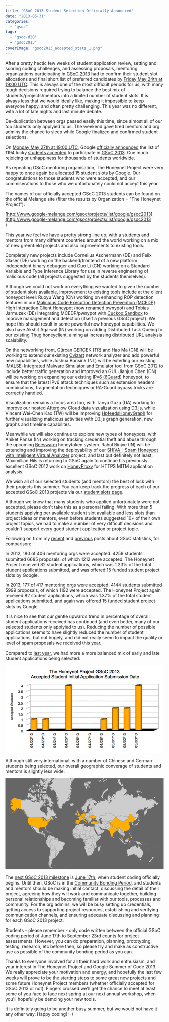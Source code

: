 ```yaml
---
title: "GSoC 2013 Student Selection Officially Announced"
date: "2013-05-31"
categories: 
  - "gsoc"
tags: 
  - "gsoc-d20"
  - "gsoc2013"
coverImage: "gsoc2013_accepted_stats_1.png"
---
```


After a pretty hectic few weeks of student application review, setting and scoring coding challenges, and assessing proposals, mentoring organizations participating in [GSoC 2013](http://www.google-melange.com/gsoc/homepage/google/gsoc2013) had to confirm their student slot allocations and final short list of preferred candidates by [Friday May 24th at 19:00 UTC](https://google-melange.appspot.com/gsoc/events/google/gsoc2013). This is always one of the most difficult periods for us, with many tough decisions required trying to balance the best mix of students/projects/mentors into a limited number of student slots. It is always less that we would ideally like, making it impossible to keep everyone happy, and often pretty challenging. This year was no different, with a lot of late nights and last minute debate.  
  
De-duplication between orgs passed easily this time, since almost all of our top students only applyied to us. The weekend gave tired mentors and org admins the chance to sleep while Google finalized and confirmed student selections.  
  
On [Monday May 27th at 19:00 UTC](https://google-melange.appspot.com/gsoc/events/google/gsoc2013), Google [officially announced](http://google-opensource.blogspot.co.uk/2013/05/students-announced-for-google-summer-of.html) the list of 1194 lucky [students accepted](http://www.google-melange.com/gsoc/projects/list/google/gsoc2013) to participate in [GSoC 2013](http://www.google-melange.com/gsoc/homepage/google/gsoc2013). Cue much rejoicing or unhappiness for thousands of students worldwide.  
  
As repeating GSoC mentoring organisation, The Honeynet Project were very happy to once again be allocated 15 student slots by Google. Our congratulations to those students who were accepted, and our commiserations to those who we unfortunately could not accept this year.  
  
The names of our officially accepted GSoC 2013 students can be found on the official Melange site (filter the results by Organization = "The Honeynet Project"):  
  
[http://www.google-melange.com/gsoc/projects/list/google/gsoc2013](http://www.google-melange.com/gsoc/projects/list/google/gsoc2013<br>)  
  
This year we feel we have a pretty strong line up, with a students and mentors from many different countries around the world working on a mix of new greenfield projects and also improvements to existing tools.  
  
Completely new projects include Cornelius Aschermann (DE) and Felix Glaser (DE) working on the backend/frontend of a new platform independent binary debugger and Guo Li (CN) working on a Standard Variable and Type Inference Library for use in reverse engineering of malicious code (all projects suggested by the students themselves).  
  
Although we could not work on everything we wanted to given the number of student slots available, improvement to existing tools include at the client honeypot level: Ruoyu Wang (CN) working on enhancing ROP detection features in our [Malicious Code Execution Detection Prevention (MCEDP)](https://github.com/shjalayeri/MCEDP) High Interaction Client Honeypot (now renamed pwnypot) and Tobias Jarmuzek (DE) integrating MCEDP/pwnypot with [Cuckoo Sandbox](http://www.cuckoosandbox.org) to improve management and detection (itself a previous GSoC project). We hope this should result in some powerful new honeypot capabilities. We also have Akshit Agarwal (IN) working on adding Distributed Task Queing to our existing [Thug honeyclient](https://github.com/buffer/thug), aiming at increasing distributed URL analysis scalability.  
  
On the networking front, Gürcan GERÇEK (TR) and Hao Ma (CN) will be working to extend our existing [Ovizart](https://github.com/oguzy/ovizart) network analyzer and add powerful new capabilities, while Joshua Bonsink (NL) will be exteding our existing [IMALSE: Integrated Malware Simulator and Emulator](http://people.bu.edu/wangjing/open-source/imalse/html/index.html) tool from GSoC 2012 to include better traffic generation and improved an GUI. Jianjun Chen (CN) will be working on expanding our existing [IPv6 (6Guard)](https://www.honeynet.org/node/944) honeypot, to ensure that the latest IPv6 attack techniques such as extension headers combinations, fragmentation techniques or RA-Guard bypass tricks are correctly handled.  
  
Visualization remains a focus area too, with Tanya Guza (UA) working to improve our hosted [Afterglow Cloud](http://afterglow.secviz.org/) data vizualization using D3.js, while Vincent Wei-Chen Kao (TW) will be improving [HpfeedsHoneyGraph](https://www.honeynet.org/node/957) for further visualizing malicious activities with D3.js graph generation, new graphs and timeline capabilites.  
  
Meanwhile we will also continue to explore new types of honeypots, with Aniket Panse (IN) working on tracking credential theft and abuse through the upcoming [Beeswarm](https://github.com/honeynet/beeswarm) honeytoken system. Rahul Binjve (IN) will be extending and improving the deployability of our [SHIVA – Spam Honeypot with Intelligent Virtual Analyzer](https://github.com/honeynet/shiva) project, and last but definitely not least, Maximillian Hils is returning to GSoC again to continue his previously excellent GSoC 2012 work on [HoneyProxy](http://honeyproxy.org/) for HTTPS MITM application analysis.  
  
We wish all of our selected students (and mentors) the best of luck with their projects this summer. You can keep track the progress of each of our accepted GSoC 2013 projects via our [student slots page](gsoc/slots).  
  
Although we know that many students who applied unfortunately were not accepted, please don't take this as a personal failing. With more than 5 students applying per available student slot available and less slots than project ideas or mentors, even before students suggested 10+ of their own project topics, we had to make a number of very difficult decisions and couldn't support every good student application or project topic.  
  
Following on from my [recent](https://www.honeynet.org/node/1046) and [previous](https://www.honeynet.org/node/840) posts about GSoC statistics, for comparison:  
  
In 2012, 180 of 406 mentoring orgs were accepted. 4258 students submitted 6685 proposals, of which 1212 were accepted. The Honeynet Project received 82 student applications, which was 1.23% of the total student applications submitted, and was offered 15 funded student project slots by Google.  
  
In 2013, 177 of 417 mentoring orgs were accepted. 4144 students submitted 5999 proposals, of which 1192 were accepted. The Honeynet Project again received 82 student applications, which was 1.37% of the total student applications submitted, and again was offered 15 funded student project slots by Google.  
  
It is nice to see that our gentle upwards trend in percentage of overall student applications received has continued (and even better, many of our selected students only applyied to us). Reducing the number of possible applications seems to have slightly reduced the number of student applications, but not hugely, and did not really seem to impact the quality or level of spam proposals we received this year.  
  
Compared to [last year](https://www.honeynet.org/node/858), we had more a more balanced mix of early and late student applications being selected:  
  
![](images/gsoc2013_accepted_stats_1.png)  
  
Although still very international, with a number of Chinese and German students being selected, our overall geographic converage of students and mentors is slightly less wide:  
  
![](images/gsoc2013_accepted_stats_2.png)  
  
The [next GSoC 2013 milestone](http://www.google-melange.com/gsoc/events/google/gsoc2013) is [June 17th](https://google-melange.appspot.com/gsoc/events/google/gsoc2013), when student coding officially begins. Until then, GSoC is in the [Community Bonding Period](http://googlesummerofcode.blogspot.co.uk/2007/04/so-what-is-this-community-bonding-all.html), and students and mentors should be making initial contact, discussing the detail of their project, agreeing how they will work and communicate together, building personal relationships and becoming familiar with our tools, processes and community. For the org admins, we will be busy setting up credentials, getting access to supporting project resources, establishing and verifying communication channels, and ensuring adequate discussing and planning for each GSoC 2013 project.  
  
Students - please remember - only code written between the official GSoC coding period of June 17th to September 23rd counts for project assessments. However, you can do preparation, planning, prototyping, testing, research, etc before then, so please try and make as constructive use as possible of the community bonding period as you can.  
  
Thanks to everyone involved for all their hard work and enthusiasm, and your interest in The Honeynet Project and Google Summer of Code 2013. We really appreciate your motivation and energy, and hopefully the last few weeks will prove to be the starting steps to some great new projects and some future Honeynet Project members (whether officially accepted for GSoC 2013 or not). Fingers crossed we'll get the chance to meet at least some of you face to face next spring at our next annual workshop, when you'll hopefully be demoing your new tools.  
  
It is definitely going to be another busy summer, but we would not have it any other way. Happy coding! :-)
